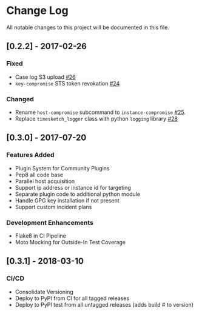 # Change Log
All notable changes to this project will be documented in this file.

## [0.2.2] - 2017-02-26
### Fixed
- Case log S3 upload [#26](https://github.com/ThreatResponse/aws_ir/issues/26)
- `key-compromise` STS token revokation [#24](https://github.com/ThreatResponse/aws_ir/issues/24)

### Changed

- Rename `host-compromise` subcommand to `instance-compromise` [#25](https://github.com/ThreatResponse/aws_ir/issues/25).
- Replace `timesketch_logger` class with python `logging` library [#28](https://github.com/ThreatResponse/aws_ir/issues/28)

## [0.3.0] - 2017-07-20
### Features Added

* Plugin System for Community Plugins
* Pep8 all code base
* Parallel host acquisition
* Support ip address or instance id for targeting
* Separate plugin code to additional python module
* Handle GPG key installation if not present
* Support custom incident plans

### Development Enhancements

* Flake8 in CI Pipeline
* Moto Mocking for Outside-In Test Coverage

## [0.3.1] - 2018-03-10
### CI/CD

* Consolidate Versioning
* Deploy to PyPI from CI for all tagged releases
* Deploy to PyPI test from all untagged releases (adds build # to version)



